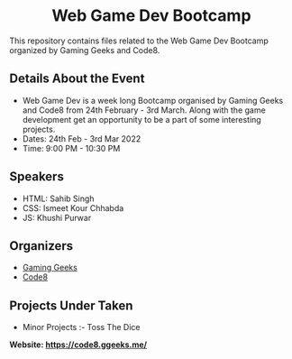 <!-- # Web_Game-Dev

This is a Web Game Dev Bootcamp 

Organised by **Code8** Community

They will teach About HTML, CSS JavaScript, and some 3 live projects -->

<h1 align="center">Web Game Dev Bootcamp</h1>

This repository contains files related to the Web Game Dev Bootcamp organized by Gaming Geeks and Code8.

<h2>Details About the Event</h2>
<ul>
  <li>Web Game Dev is a week long  Bootcamp organised by Gaming Geeks and Code8 from 24th February - 3rd March. Along with the game development get an opportunity to be a part of some interesting projects.</li>
  <li>Dates:  24th Feb - 3rd Mar 2022</li>
  <li>Time: 9:00 PM - 10:30 PM</li>
</ul>

<h2>Speakers</h2>
<ul>
  <li>HTML: Sahib Singh</li>
  <li>CSS: Ismeet Kour Chhabda</li>
  <li>JS: Khushi Purwar</li>
</ul>

<h2>Organizers</h2>
<ul>
  <li><a href="https://gaminggeeks.online/">Gaming Geeks</a></li>
  <li><a href="https://www.codeate.in/">Code8</a></li>
</ul>

<h2>Projects Under Taken</h2>
<ul>
  <li>Minor Projects :- Toss The Dice</li>
</ul>

<strong>Website: <a href="<https://code8.ggeeks.me/>" target="_blank">https://code8.ggeeks.me/</a></strong>
